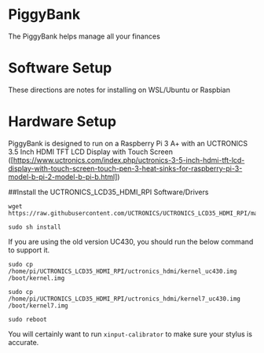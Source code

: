 # PiggyBank
The PiggyBank helps manage all your finances

# Software Setup
These directions are notes for installing on WSL/Ubuntu or Raspbian

# Hardware Setup
PiggyBank is designed to run on a Raspberry Pi 3 A+ with an UCTRONICS 3.5 Inch HDMI TFT LCD Display with Touch Screen ([https://www.uctronics.com/index.php/uctronics-3-5-inch-hdmi-tft-lcd-display-with-touch-screen-touch-pen-3-heat-sinks-for-raspberry-pi-3-model-b-pi-2-model-b-pi-b.html])

##Install the UCTRONICS_LCD35_HDMI_RPI Software/Drivers

    wget https://raw.githubusercontent.com/UCTRONICS/UCTRONICS_LCD35_HDMI_RPI/master/install

    sudo sh install 

If you are using the old version UC430, you should run the below command to support it.

    sudo cp /home/pi/UCTRONICS_LCD35_HDMI_RPI/uctronics_hdmi/kernel_uc430.img /boot/kernel.img

    sudo cp /home/pi/UCTRONICS_LCD35_HDMI_RPI/uctronics_hdmi/kernel7_uc430.img /boot/kernel7.img

    sudo reboot

You will certainly want to run `xinput-calibrator` to make sure your stylus is accurate.
